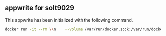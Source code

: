 ## appwrite for solt9029
This appwrite has been initialized with the following command.

```sh
docker run -it --rm \\n    --volume /var/run/docker.sock:/var/run/docker.sock \\n    --volume "$(pwd)"/appwrite:/usr/src/code/appwrite:rw \\n    --entrypoint="install" \\n    appwrite/appwrite:0.11.0
```
